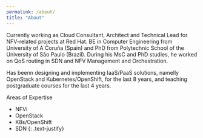 ```yaml
---
permalink: /about/
title: "About"
---
```


Currently working as Cloud Consultant, Architect and Technical Lead for NFV-related projects at Red Hat. BE in Computer Engineering from University of A Coruña (Spain) and PhD from Polytechnic School of the University of São Paulo (Brazil). During his MsC and PhD studies, he worked on QoS routing in SDN and NFV Management and Orchestration.

Has beenn designing and implementing IaaS/PaaS solutions, namelly OpenStack and Kubernetes/OpenShift, for the last 8 years, and teaching postgraduate courses for the last 4 years.

Areas of Expertise
 - NFVi
 - OpenStack
 - K8s/OpenShift
 - SDN
{: .text-justify}
